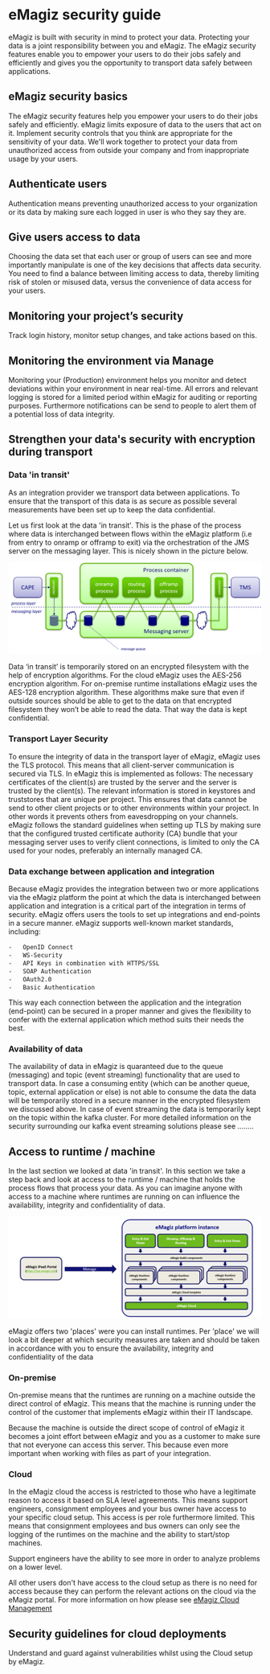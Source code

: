 # eMagiz security guide

eMagiz is built with security in mind to protect your data. Protecting your data is a joint responsibility between you and eMagiz. The eMagiz security features enable you to empower your users to do their jobs safely and efficiently and gives you the opportunity to transport data safely between applications.

## eMagiz security basics
The eMagiz security features help you empower your users to do their jobs safely and efficiently. eMagiz limits exposure of data to the users that act on it. Implement security controls that you think are appropriate for the sensitivity of your data. We'll work together to protect your data from unauthorized access from outside your company and from inappropriate usage by your users.

## Authenticate users
Authentication means preventing unauthorized access to your organization or its data by making sure each logged in user is who they say they are.

## Give users access to data
Choosing the data set that each user or group of users can see and more importantly manipulate is one of the key decisions that affects data security. You need to find a balance between limiting access to data, thereby limiting risk of stolen or misused data, versus the convenience of data access for your users.

## Monitoring your project’s security

Track login history, monitor setup changes, and take actions based on this.

## Monitoring the environment via Manage

Monitoring your (Production) environment helps you monitor and detect deviations within your environment in near real-time. All errors and relevant logging is stored for a limited period within eMagiz for auditing or reporting purposes. Furthermore notifications can be send to people to alert them of a potential loss of data integrity.

## Strengthen your data's security with encryption during transport

### Data 'in transit'

As an integration provider we transport data between applications. To ensure that the transport of this data is as secure as possible several measurements have been set up to keep the data confidential.

Let us first look at the data 'in transit'. This is the phase of the process where data is interchanged between flows within the eMagiz platform (i.e from entry to onramp or offramp to exit) via the orchestration of the JMS server on the messaging layer. This is nicely shown in the picture below.

<p align="center"><img src="../../img/howto/security-guide-0.png"></p>

Data ‘in transit’ is temporarily stored on an encrypted filesystem with the help of encryption algorithms. 
For the cloud eMagiz uses the AES-256 encryption algorithm. 
For on-premise runtime installations eMagiz uses the AES-128 encryption algorithm. 
These algorithms make sure that even if outside sources should be able to get to the data on that encrypted filesystem they won’t be able to read the data.
That way the data is kept confidential.

### Transport Layer Security

To ensure the integrity of data in the transport layer of eMagiz, eMagiz uses the TLS protocol. This means that all client-server communication is secured via TLS. In eMagiz this is implemented as follows: The necessary certificates of the client(s) are trusted by the server and the server is trusted by the client(s). The relevant information is stored in keystores and truststores that are unique per project. This ensures that data cannot be send to other client projects or to other environments within your project.
In other words it prevents others from eavesdropping on your channels. eMagiz follows the standard guidelines when setting up TLS by making sure that the configured trusted certificate authority (CA) bundle that your messaging server uses to verify client connections, is limited to only the CA used for your nodes, preferably an internally managed CA.

### Data exchange between application and integration

Because eMagiz provides the integration between two or more applications via the eMagiz platform the point at which the data is interchanged between application and integration is a critical part of the integration in terms of security.
eMagiz offers users the tools to set up integrations and end-points in a secure manner. eMagiz supports well-known market standards, including:

	-	OpenID Connect
	-	WS-Security
	-	API Keys in combination with HTTPS/SSL
	-	SOAP Authentication
	-	OAuth2.0
	-	Basic Authentication
	
This way each connection between the application and the integration (end-point) can be secured in a proper manner and gives the flexibility to confer with the external application which method suits their needs the best. 

### Availability of data

The availability of data in eMagiz is quaranteed due to the queue (messaging) and topic (event streaming) functionality that are used to transport data. In case a consuming entity (which can be another queue, topic, external application or else) is not able to consume the data the data will be temporarily stored in a secure manner in the encrypted filesystem we discussed above.
In case of event streaming the data is temporarily kept on the topic within the kafka cluster. For more detailed information on the security surrounding our kafka event streaming solutions please see ........

## Access to runtime / machine

In the last section we looked at data 'in transit'. In this section we take a step back and look at access to the runtime / machine that holds the process flows that process your data. As you can imagine anyone with access to a machine where runtimes are running on can influence the availability, integrity and confidentiality of data.

<p align="center"><img src="../../img/howto/definition-emagiz-model.png"></p>

eMagiz offers two 'places' were you can install runtimes. Per 'place' we will look a bit deeper at which security measures are taken and should be taken in accordance with you to ensure the availability, integrity and confidentiality of the data

### On-premise

On-premise means that the runtimes are running on a machine outside the direct control of eMagiz. This means that the machine is running under the control of the customer that implements eMagiz within their IT landscape.

Because the machine is outside the direct scope of control of eMagiz it becomes a joint effort between eMagiz and you as a customer to make sure that not everyone can access this server. This because even more important when working with files as part of your integration.


### Cloud

In the eMagiz cloud the access is restricted to those who have a legitimate reason to access it based on SLA level agreements. This means support engineers, consignment employees and your bus owner have access to your specific cloud setup.
This access is per role furthermore limited. This means that consignment employees and bus owners can only see the logging of the runtimes on the machine and the ability to start/stop machines.

Support engineers have the ability to see more in order to analyze problems on a lower level.

All other users don't have access to the cloud setup as there is no need for access because they can perform the relevant actions on the cloud via the eMagiz portal. For more information on how please see [eMagiz Cloud Management](managing-emagizcloud.md)

## Security guidelines for cloud deployments

Understand and guard against vulnerabilities whilst using the Cloud setup by eMagiz.
